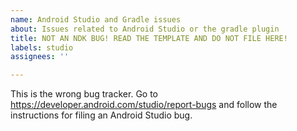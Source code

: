 ```yaml
---
name: Android Studio and Gradle issues
about: Issues related to Android Studio or the gradle plugin
title: NOT AN NDK BUG! READ THE TEMPLATE AND DO NOT FILE HERE!
labels: studio
assignees: ''

---
```


This is the wrong bug tracker. Go to https://developer.android.com/studio/report-bugs and follow the instructions for filing an Android Studio bug.

